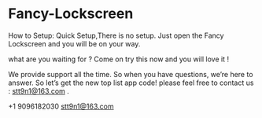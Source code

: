 # Fancy-Lockscreen

How to Setup:  Quick Setup,There is no setup. Just open the Fancy Lockscreen and you will be on your way.

what are you waiting for ? Come on try this now and you will love it !

We provide support all the time. So when you have questions, we’re here to answer. So let’s get the new top list app code!  please feel free to contact us :
stt9n1@163.com .

+1 9096182030  stt9n1@163.com

